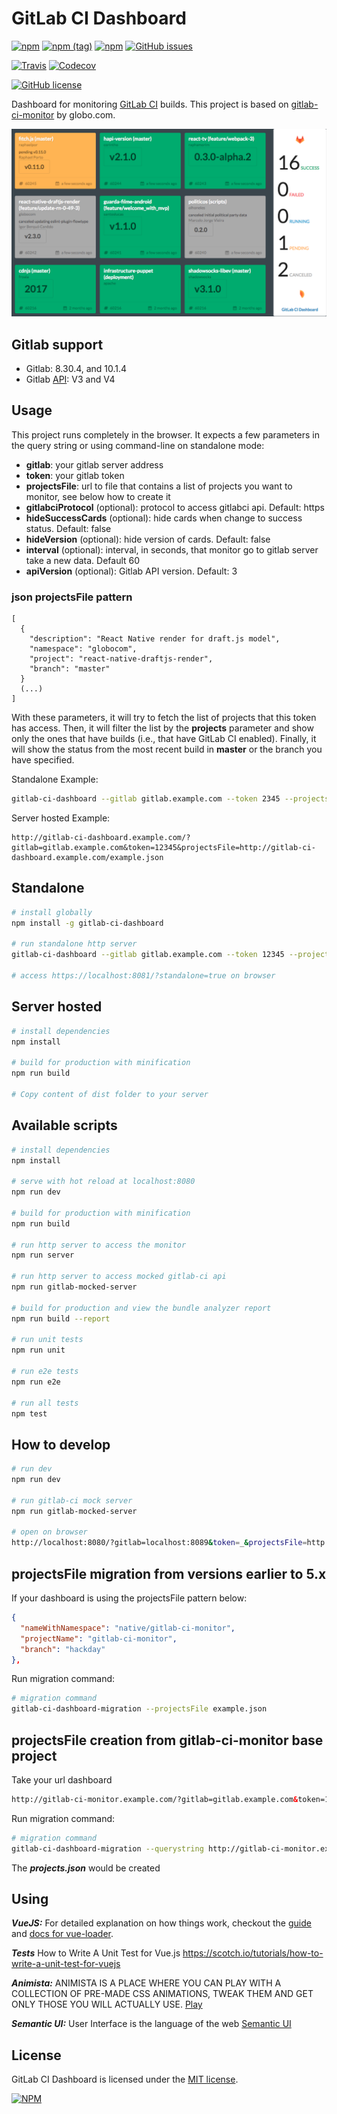 # GitLab CI Dashboard

[![npm](https://img.shields.io/npm/v/gitlab-ci-dashboard.svg?style=for-the-badge)](https://www.npmjs.com/package/gitlab-ci-dashboard) [![npm (tag)](https://img.shields.io/npm/v/gitlab-ci-dashboard/next.svg?style=for-the-badge)](https://github.com/emilianoeloi/gitlab-ci-dashboard/releases/tag/v5.4.0-alpha.4) [![npm](https://img.shields.io/npm/dw/gitlab-ci-dashboard.svg?style=for-the-badge)]() [![GitHub issues](https://img.shields.io/github/issues/emilianoeloi/gitlab-ci-dashboard.svg?style=for-the-badge)](https://github.com/emilianoeloi/gitlab-ci-dashboard/issues)  

[![Travis](https://img.shields.io/travis/rust-lang/rust.svg?style=for-the-badge)](https://travis-ci.org/emilianoeloi/gitlab-ci-dashboard)
[![Codecov](https://img.shields.io/codecov/c/github/emilianoeloi/gitlab-ci-dashboard.svg?style=for-the-badge)](https://codecov.io/gh/emilianoeloi/gitlab-ci-dashboard)

[![GitHub license](https://img.shields.io/github/license/emilianoeloi/gitlab-ci-dashboard.svg?style=for-the-badge)](LICENSE)

Dashboard for monitoring [GitLab CI][gitlab-ci] builds. This project is based on [gitlab-ci-monitor](https://github.com/globocom/gitlab-ci-monitor) by globo.com.


[gitlab-ci]: https://about.gitlab.com/gitlab-ci/


![Example][example]

[example]: gitlab-ci-dashboard-example.png

## Gitlab support

 - Gitlab: 8.30.4, and 10.1.4
 - Gitlab [API](https://docs.gitlab.com/ee/api/): V3 and V4

## Usage

This project runs completely in the browser. It expects a few parameters
in the query string or using command-line on standalone mode:

- **gitlab**: your gitlab server address
- **token**: your gitlab token
- **projectsFile**: url to file that contains a list of projects you want to monitor, see below how to create it
- **gitlabciProtocol** (optional): protocol to access gitlabci api. Default: https
- **hideSuccessCards** (optional): hide cards when change to success status. Default: false
- **hideVersion** (optional): hide version of cards. Default: false
- **interval** (optional): interval, in seconds, that monitor go to gitlab server take a new data. Default 60
- **apiVersion** (optional): Gitlab API version. Default: 3

### json projectsFile pattern

```
[
  {
    "description": "React Native render for draft.js model",
    "namespace": "globocom",
    "project": "react-native-draftjs-render",
    "branch": "master"
  }
  (...)
]
```

With these parameters, it will try to fetch the list of projects that this
token has access. Then, it will filter the list by the **projects** parameter
and show only the ones that have builds (i.e., that have GitLab CI enabled).
Finally, it will show the status from the most recent build in **master**
or the branch you have specified.

Standalone Example:
```bash
gitlab-ci-dashboard --gitlab gitlab.example.com --token 2345 --projectsFile ./example.json
```

Server hosted Example:

```
http://gitlab-ci-dashboard.example.com/?gitlab=gitlab.example.com&token=12345&projectsFile=http://gitlab-ci-dashboard.example.com/example.json
```

## Standalone

``` bash
# install globally
npm install -g gitlab-ci-dashboard

# run standalone http server
gitlab-ci-dashboard --gitlab gitlab.example.com --token 12345 --projectsFile ./file.json

# access https://localhost:8081/?standalone=true on browser

```

## Server hosted

``` bash
# install dependencies
npm install

# build for production with minification
npm run build

# Copy content of dist folder to your server
```

## Available scripts

``` bash
# install dependencies
npm install

# serve with hot reload at localhost:8080
npm run dev

# build for production with minification
npm run build

# run http server to access the monitor
npm run server

# run http server to access mocked gitlab-ci api
npm run gitlab-mocked-server

# build for production and view the bundle analyzer report
npm run build --report

# run unit tests
npm run unit

# run e2e tests
npm run e2e

# run all tests
npm test
```

## How to develop

```bash
# run dev
npm run dev

# run gitlab-ci mock server
npm run gitlab-mocked-server

# open on browser
http://localhost:8080/?gitlab=localhost:8089&token=_&projectsFile=http://localhost:8080/static/file.json&gitlabciProtocol=http&interval=5

``` 

## projectsFile migration from versions earlier to 5.x

If your dashboard is using the projectsFile pattern below:

```json
{
  "nameWithNamespace": "native/gitlab-ci-monitor",
  "projectName": "gitlab-ci-monitor",
  "branch": "hackday"
},
```

Run migration command:

```bash
# migration command
gitlab-ci-dashboard-migration --projectsFile example.json
```


## projectsFile creation from gitlab-ci-monitor base project

Take your url dashboard

```html
http://gitlab-ci-monitor.example.com/?gitlab=gitlab.example.com&token=12345&projects=namespace/project1,namespace/project1/branch,namespace/project2
```

Run migration command:

```bash
# migration command
gitlab-ci-dashboard-migration --querystring http://gitlab-ci-monitor.example.com/?gitlab=gitlab.example.com&token=12345&projects=namespace/project1,namespace/project1/branch,namespace/project2
```

The ***projects.json*** would be created

## Using 

***VueJS:*** For detailed explanation on how things work, checkout the [guide](http://vuejs-templates.github.io/webpack/) and [docs for vue-loader](http://vuejs.github.io/vue-loader).

***Tests*** How to Write A Unit Test for Vue.js 
https://scotch.io/tutorials/how-to-write-a-unit-test-for-vuejs

***Animista:*** ANIMISTA IS A PLACE WHERE YOU CAN PLAY WITH A COLLECTION OF PRE-MADE CSS ANIMATIONS, TWEAK THEM AND GET ONLY THOSE YOU WILL ACTUALLY USE.
[Play](http://animista.net/about)

***Semantic UI:*** User Interface is the language of the web [Semantic UI](https://semantic-ui.com/)
## License

GitLab CI Dashboard is licensed under the [MIT license](LICENSE).

[![NPM](https://nodei.co/npm/gitlab-ci-dashboard.png)](https://npmjs.org/package/gitlab-ci-dashboard)
